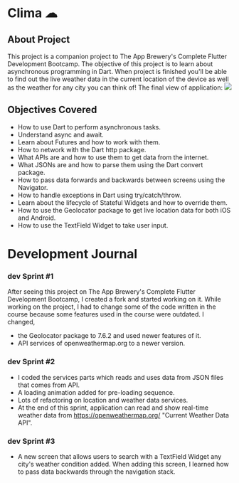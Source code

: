 # Clima ☁

## About Project

This project is a companion project to The App Brewery's Complete Flutter Development Bootcamp. The objective of this project is to learn about asynchronous programming in Dart. When project is finished you'll  be able to find out the live weather data in the current location of the device as well as the weather for any city you can think of!
The final view of application: ![](https://github.com/burhanemirkeles/Clima-Flutter-emirkeles/blob/Clima-Flutter-emirkeles/gif/clima_app_completed_gif.gif?raw=true)
## Objectives Covered
* How to use Dart to perform asynchronous tasks.
* Understand async and await.
* Learn about Futures and how to work with them.
* How to network with the Dart http package.
* What APIs are and how to use them to get data from the internet.
* What JSONs are and how to parse them using the Dart convert package.
* How to pass data forwards and backwards between screens using the Navigator.
* How to handle exceptions in Dart using try/catch/throw.
* Learn about the lifecycle of Stateful Widgets and how to override them.
* How to use the Geolocator package to get live location data for both iOS and Android.
* How to use the TextField Widget to take user input.

# Development Journal

### dev Sprint #1
After seeing this project on The App Brewery's Complete Flutter Development Bootcamp, I created a fork and started working on it. While working on the project, I had to change some of the code written in the course because some features used in the course were outdated.
I changed,
* the Geolocator package to 7.6.2 and used newer features of it.
* API services of openweathermap.org to a newer version.

### dev Sprint #2
* I coded the services parts which reads and uses data from JSON files that comes from API.
* A loading animation added for pre-loading sequence.
* Lots of refactoring on location and weather data services.
* At the end of this sprint, application can read and show real-time weather data from https://openweathermap.org/ "Current Weather Data API".

### dev Sprint #3
* A new screen that allows users to search with a TextField Widget any city's weather condition added. When adding this screen, I learned how to pass data backwards through the navigation stack.






